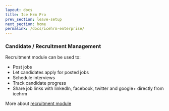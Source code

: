 ```yaml
---
layout: docs
title: Ice Hrm Pro
prev_section: leave-setup
next_section: home
permalink: /docs/icehrm-enterprise/
---
```


### Candidate / Recruitment Management

Recruitment module can be used to:
 
- Post jobs
- Let candidates apply for posted jobs
- Schedule interviews
- Track candidate progress
- Share job links with linkedIn, facebook, twitter and google+ directly from icehrm

More about [recruitment module](/docs/recruitment/)